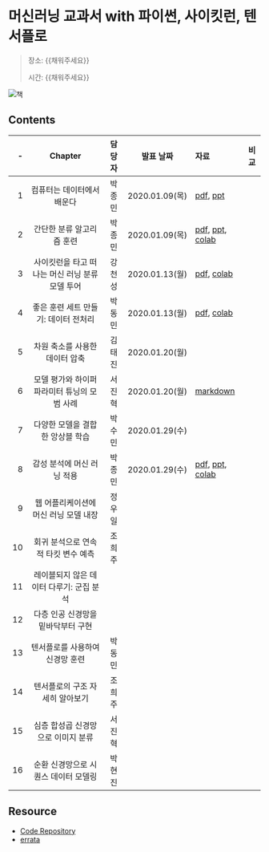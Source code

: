 # 머신러닝 교과서 with 파이썬, 사이킷런, 텐서플로

> 장소: {{채워주세요}}
>
> 시간: {{채워주세요}}

![책](https://github.com/rickiepark/python-machine-learning-book-2nd-edition/raw/master/images/cover.jpg)

## Contents

| -  | Chapter                              | 담당자 | 발표 날짜        | 자료                                                | 비교  |
|---:|:------------------------------------:|:----:|:--------------:|:---------------------------------------------------|:----:|
| 1  | 컴퓨터는 데이터에서 배운다                  | 박종민 | 2020.01.09(목) | [pdf][ch01pdf], [ppt][ch01ppt]                     |      |
| 2  | 간단한 분류 알고리즘 훈련                  | 박종민 | 2020.01.09(목)  | [pdf][ch01pdf], [ppt][ch01ppt], [colab][ch01colab] |      |
| 3  | 사이킷런을 타고 떠나는 머신 러닝 분류 모델 투어 | 강천성 | 2020.01.13(월)  | [pdf][ch03pdf], [colab][ch03colab]                 |      |
| 4  | 좋은 훈련 세트 만들기: 데이터 전처리         | 박동민 | 2020.01.13(월)  | [pdf][ch04pdf], [colab][ch04colab]                 |      |
| 5  | 차원 축소를 사용한 데이터 압축              | 김태진 | 2020.01.20(월) |                                                    |      |
| 6  | 모델 평가와 하이퍼파라미터 튜닝의 모범 사례     | 서진혁 | 2020.01.20(월) | [markdown][ch06markdown]                           |      |
| 7  | 다양한 모델을 결합한 앙상블 학습             | 박수민 | 2020.01.29(수) |                                                    |      |
| 8  | 감성 분석에 머신 러닝 적용                 | 박종민 | 2020.01.29(수) | [pdf][ch08pdf], [ppt][ch08ppt], [colab][ch08colab] |      |
| 9  | 웹 어플리케이션에 머신 러닝 모델 내장         | 정우일 |                |                                                    |      |
| 10 | 회귀 분석으로 연속적 타킷 변수 예측          | 조희주 |                |                                                    |      |
| 11 | 레이블되지 않은 데이터 다루기: 군집 분석      |       |                |                                                    |      |
| 12 | 다층 인공 신경망을 밑바닥부터 구현           |      |                |                                                    |      |
| 13 | 텐서플로를 사용하여 신경망 훈련             | 박동민 |                |                                                    |      |
| 14 | 텐서플로의 구조 자세히 알아보기             | 조희주 |                |                                                    |      |
| 15 | 심층 합성곱 신경망으로 이미지 분류           | 서진혁 |                |                                                    |      |
| 16 | 순환 신경망으로 시퀀스 데이터 모델링         | 박현진 |                |                                                    |      |

[ch01pdf]: ./Ch01_컴퓨터는_데이터에서_배운다/머신러닝%20교과서%20마수걸이.pdf

[ch01ppt]: http://bit.ly/35CNGvx

[ch01colab]: https://colab.research.google.com/github/rickiepark/python-machine-learning-book-2nd-edition/blob/master/code/ch02/ch02.ipynb

[ch03pdf]: ./Ch03_사이킷런을%20타고%20떠나는%20머신러닝%20분류%20모델%20투어/머신러닝%20교과서%203장.pdf

[ch03colab]: https://colab.research.google.com/github/rickiepark/python-machine-learning-book-2nd-edition/blob/master/code/ch03/ch03.ipynb

[ch04pdf]: ./Ch04_좋은%20훈련세트%20만들기_데이터%20전처리/좋은%20훈련세트%20만들기_데이터%20전처리.pdf

[ch04colab]: ./Ch04_좋은%20훈련세트%20만들기_데이터%20전처리/Chapter%2004%20Minisession_FeatureScaler.ipynb

[ch06markdown]: ./Ch06_모델%20평가와%20하이퍼파라미터%20튜닝의%20모범%20사례/step.md

[ch08pdf]: ./Ch08_감성_분석에_머신_러닝_적용/감성%20분석에%20머신%20러닝%20적용.pdf

[ch08ppt]: http://bit.ly/310KMQo

[ch08colab]: https://colab.research.google.com/github/rickiepark/python-machine-learning-book-2nd-edition/blob/master/code/ch08/ch08.ipynb

## Resource

- [Code Repository](https://github.com/rickiepark/python-machine-learning-book-2nd-edition)
- [errata](https://tensorflow.blog/%EB%A8%B8%EC%8B%A0%EB%9F%AC%EB%8B%9D-%EA%B5%90%EA%B3%BC%EC%84%9C/)
